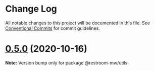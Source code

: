 # Change Log

All notable changes to this project will be documented in this file.
See [Conventional Commits](https://conventionalcommits.org) for commit guidelines.

# [0.5.0](https://github.com/dyne/restroom-mw/compare/v0.4.5...v0.5.0) (2020-10-16)

**Note:** Version bump only for package @restroom-mw/utils
